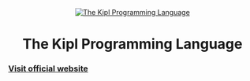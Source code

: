 <div align="center">
    <a href="https://kipl-lang.org">
        <img src="https://avatars.githubusercontent.com/u/176567509?s=200&v=4" alt="The Kipl Programming Language">
    </a>

# The Kipl Programming Language
</div>

### [Visit official website](https://kipl-lang.org)
